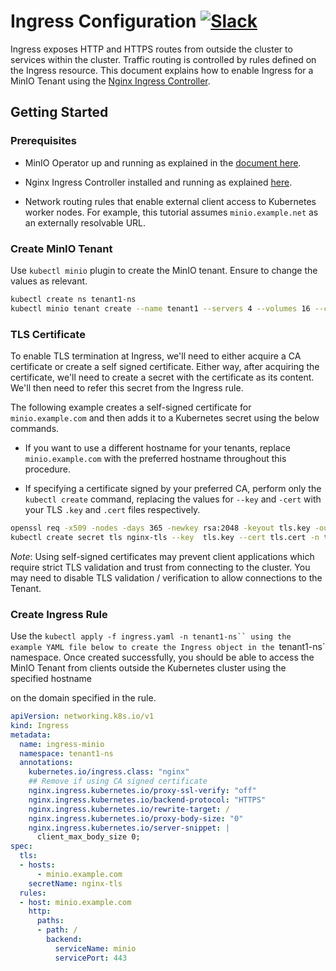 # Ingress Configuration [![Slack](https://slack.min.io/slack?type=svg)](https://slack.min.io)

Ingress exposes HTTP and HTTPS routes from outside the cluster to services within the cluster. Traffic routing is controlled by rules defined on the Ingress resource. This document explains how to enable Ingress for a MinIO Tenant using the [Nginx Ingress Controller](https://kubernetes.github.io/ingress-nginx/).

## Getting Started

### Prerequisites

- MinIO Operator up and running as explained in the [document here](https://docs.min.io/minio/k8s/deployment/deploy-minio-operator.html).
- Nginx Ingress Controller installed and running as explained [here](https://kubernetes.github.io/ingress-nginx/deploy/).

- Network routing rules that enable external client access to Kubernetes worker nodes. For example, this tutorial assumes `minio.example.net` as an externally resolvable URL. 
### Create MinIO Tenant

Use `kubectl minio` plugin to create the MinIO tenant. Ensure to change the values as relevant.

```sh
kubectl create ns tenant1-ns
kubectl minio tenant create --name tenant1 --servers 4 --volumes 16 --capacity 16Ti --namespace tenant1-ns --storage-class default
```

### TLS Certificate

To enable TLS termination at Ingress, we'll need to either acquire a CA certificate or create a self signed certificate. Either way, after acquiring the certificate, we'll need to create a secret with the certificate as its content. We'll then need to refer this secret from the Ingress rule.

The following example creates a self-signed certificate for `minio.example.com` and then adds it to a Kubernetes secret using the below commands.

- If you want to use a different hostname for your tenants, replace `minio.example.com` with the preferred hostname throughout this procedure.

- If specifying a certificate signed by your preferred CA, perform only the `kubectl create` command, replacing the values for `--key` and `-cert` with your TLS `.key` and `.cert` files respectively.

```sh
openssl req -x509 -nodes -days 365 -newkey rsa:2048 -keyout tls.key -out tls.cert -subj "/CN=minio.example.com/O=minio.example.com"
kubectl create secret tls nginx-tls --key  tls.key --cert tls.cert -n tenant1-ns
```

*Note*: Using self-signed certificates may prevent client applications which require strict TLS validation and trust from connecting to the cluster. You may need to disable TLS validation / verification to allow connections to the Tenant. 

### Create Ingress Rule

Use the `kubectl apply -f ingress.yaml -n tenant1-ns`` using the example YAML file below to create the Ingress object in the `tenant1-ns` namespace. Once created successfully, you should be able to access the MinIO Tenant from clients outside the Kubernetes cluster using the specified hostname

on the domain specified in the rule.

```yaml
apiVersion: networking.k8s.io/v1
kind: Ingress
metadata:
  name: ingress-minio
  namespace: tenant1-ns
  annotations:
    kubernetes.io/ingress.class: "nginx"
    ## Remove if using CA signed certificate
    nginx.ingress.kubernetes.io/proxy-ssl-verify: "off"
    nginx.ingress.kubernetes.io/backend-protocol: "HTTPS"
    nginx.ingress.kubernetes.io/rewrite-target: /
    nginx.ingress.kubernetes.io/proxy-body-size: "0"
    nginx.ingress.kubernetes.io/server-snippet: |
      client_max_body_size 0;
spec:
  tls:
  - hosts:
      - minio.example.com
    secretName: nginx-tls
  rules:
  - host: minio.example.com
    http:
      paths:
      - path: /
        backend:
          serviceName: minio
          servicePort: 443
```
